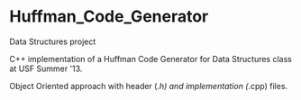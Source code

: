 # Huffman_Code_Generator
Data Structures project

C++ implementation of a Huffman Code Generator for Data Structures class at USF Summer '13. 

Object Oriented approach with header (*.h) and implementation (*.cpp) files. 
